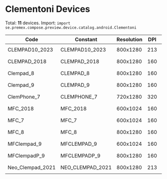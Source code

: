 # Clementoni Devices

Total: **11** devices. Import: `import se.premex.compose.preview.device.catalog.android.Clementoni`

| Code | Constant | Resolution | DPI | Compose Spec | Preview Usage |
|------|----------|------------|-----|-------------|---------------|
| CLEMPAD10_2023 | CLEMPAD10_2023 | 800x1280 | 213 | `spec:width=800px,height=1280px,dpi=213` | `@Preview(device = Clementoni.CLEMPAD10_2023)` |
| CLEMPAD_2018 | CLEMPAD_2018 | 800x1280 | 160 | `spec:width=800px,height=1280px,dpi=160` | `@Preview(device = Clementoni.CLEMPAD_2018)` |
| Clempad_8 | CLEMPAD_8 | 800x1280 | 160 | `spec:width=800px,height=1280px,dpi=160` | `@Preview(device = Clementoni.CLEMPAD_8)` |
| Clempad_9 | CLEMPAD_9 | 800x1280 | 160 | `spec:width=800px,height=1280px,dpi=160` | `@Preview(device = Clementoni.CLEMPAD_9)` |
| ClemPhone_7 | CLEMPHONE_7 | 720x1280 | 320 | `spec:width=720px,height=1280px,dpi=320` | `@Preview(device = Clementoni.CLEMPHONE_7)` |
| MFC_2018 | MFC_2018 | 600x1024 | 160 | `spec:width=600px,height=1024px,dpi=160` | `@Preview(device = Clementoni.MFC_2018)` |
| MFC_7 | MFC_7 | 600x1024 | 160 | `spec:width=600px,height=1024px,dpi=160` | `@Preview(device = Clementoni.MFC_7)` |
| MFC_8 | MFC_8 | 800x1280 | 160 | `spec:width=800px,height=1280px,dpi=160` | `@Preview(device = Clementoni.MFC_8)` |
| MFClempad_9 | MFCLEMPAD_9 | 600x1024 | 160 | `spec:width=600px,height=1024px,dpi=160` | `@Preview(device = Clementoni.MFCLEMPAD_9)` |
| MFClempadP_9 | MFCLEMPADP_9 | 800x1280 | 160 | `spec:width=800px,height=1280px,dpi=160` | `@Preview(device = Clementoni.MFCLEMPADP_9)` |
| Neo_Clempad_2021 | NEO_CLEMPAD_2021 | 800x1280 | 213 | `spec:width=800px,height=1280px,dpi=213` | `@Preview(device = Clementoni.NEO_CLEMPAD_2021)` |

<!-- Generated automatically. Do not edit manually. -->
